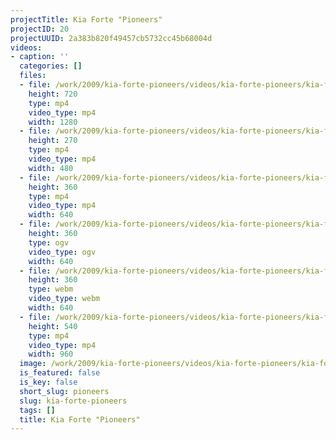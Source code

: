 ```yaml
---
projectTitle: Kia Forte "Pioneers"
projectID: 20
projectUUID: 2a383b820f49457cb5732cc45b68004d
videos:
- caption: ''
  categories: []
  files:
  - file: /work/2009/kia-forte-pioneers/videos/kia-forte-pioneers/kia-forte-1280x720.mp4
    height: 720
    type: mp4
    video_type: mp4
    width: 1280
  - file: /work/2009/kia-forte-pioneers/videos/kia-forte-pioneers/kia-forte-480x270.mp4
    height: 270
    type: mp4
    video_type: mp4
    width: 480
  - file: /work/2009/kia-forte-pioneers/videos/kia-forte-pioneers/kia-forte-640x360.mp4
    height: 360
    type: mp4
    video_type: mp4
    width: 640
  - file: /work/2009/kia-forte-pioneers/videos/kia-forte-pioneers/kia-forte-640x360.ogv
    height: 360
    type: ogv
    video_type: ogv
    width: 640
  - file: /work/2009/kia-forte-pioneers/videos/kia-forte-pioneers/kia-forte-640x360.webm
    height: 360
    type: webm
    video_type: webm
    width: 640
  - file: /work/2009/kia-forte-pioneers/videos/kia-forte-pioneers/kia-forte-960x540.mp4
    height: 540
    type: mp4
    video_type: mp4
    width: 960
  image: /work/2009/kia-forte-pioneers/videos/kia-forte-pioneers/kia-forte.06.jpg
  is_featured: false
  is_key: false
  short_slug: pioneers
  slug: kia-forte-pioneers
  tags: []
  title: Kia Forte "Pioneers"
---
```

